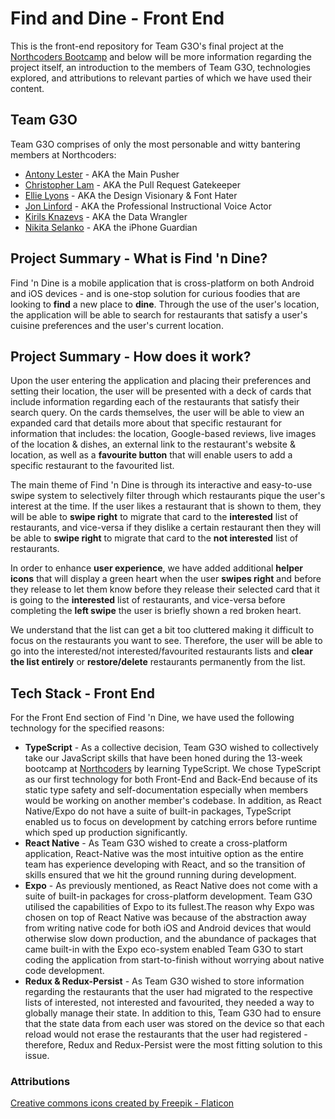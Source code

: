 # Find and Dine - Front End
This is the front-end repository for Team G3O's final project at the [Northcoders Bootcamp](https://northcoders.com) and below will be more information regarding the project itself, an introduction to the members of Team G3O, technologies explored, and attributions to relevant parties of which we have used their content.

## Team G3O
Team G3O comprises of only the most personable and witty bantering members at Northcoders:
* [Antony Lester](https://www.linkedin.com/in/antony-lester/) - AKA the Main Pusher
* [Christopher Lam](https://www.linkedin.com/in/christopher-lam-792b90161/) - AKA the Pull Request Gatekeeper
* [Ellie Lyons](https://www.linkedin.com/in/ellie-lyons-644302258/) - AKA the Design Visionary & Font Hater
* [Jon Linford](https://www.linkedin.com/in/jon-linford-103427255/) - AKA the Professional Instructional Voice Actor
* [Kirils Knazevs](https://www.linkedin.com/in/kirils-knazevs-4b4338258/) - AKA the Data Wrangler
* [Nikita Selanko](https://www.linkedin.com/in/nikitaselanko/) - AKA the iPhone Guardian

## Project Summary - What is Find 'n Dine?
Find 'n Dine is a mobile application that is cross-platform on both Android and iOS devices - and is one-stop solution for curious foodies that are looking to **find** a new place to **dine**. Through the use of the user's location, the application will be able to search for restaurants that satisfy a user's cuisine preferences and the user's current location. 

## Project Summary - How does it work?
Upon the user entering the application and placing their preferences and setting their location, the user will be presented with a deck of cards that include information regarding each of the restaurants that satisfy their search query. On the cards themselves, the user will be able to view an expanded card that details more about that specific restaurant for information that includes: the location, Google-based reviews, live images of the location & dishes, an external link to the restaurant's website & location, as well as a **favourite button** that will enable users to add a specific restaurant to the favourited list.

The main theme of Find 'n Dine is through its interactive and easy-to-use swipe system to selectively filter through which restaurants pique the user's interest at the time. If the user likes a restaurant that is shown to them, they will be able to **swipe right** to migrate that card to the **interested** list of restaurants, and vice-versa if they dislike a certain restaurant then they will be able to **swipe right** to migrate that card to the **not interested** list of restaurants.

In order to enhance **user experience**, we have added additional **helper icons** that will display a green heart when the user **swipes right** and before they release to let them know before they release their selected card that it is going to the **interested** list of restaurants, and vice-versa before completing the **left swipe** the user is briefly shown a red broken heart.

We understand that the list can get a bit too cluttered making it difficult to focus on the restaurants you want to see. Therefore, the user will be able to go into the interested/not interested/favourited restaurants lists and **clear the list entirely** or **restore/delete** restaurants permanently from the list.

## Tech Stack - Front End
For the Front End section of Find 'n Dine, we have used the following technology for the specified reasons:
* **TypeScript** - As a collective decision, Team G3O wished to collectively take our JavaScript skills that have been honed during the 13-week bootcamp at [Northcoders](https://northcoders.com) by learning TypeScript. We chose TypeScript as our first technology for both Front-End and Back-End because of its static type safety and self-documentation especially when members would be working on another member's codebase. In addition, as React Native/Expo do not have a suite of built-in packages, TypeScript enabled us to focus on development by catching errors before runtime which sped up production significantly.
* **React Native** - As Team G3O wished to create a cross-platform application, React-Native was the most intuitive option as the entire team has experience developing with React, and so the transition of skills ensured that we hit the ground running during development.
* **Expo** - As previously mentioned, as React Native does not come with a suite of built-in packages for cross-platform development. Team G3O utilised the capabilities of Expo to its fullest.The reason why Expo was chosen on top of React Native was because of the abstraction away from writing native code for both iOS and Android devices that would otherwise slow down production, and the abundance of packages that came built-in with the Expo eco-system enabled Team G3O to start coding the application from start-to-finish without worrying about native code development. 
* **Redux & Redux-Persist** - As Team G3O wished to store information regarding the restaurants that the user had migrated to the respective lists of interested, not interested and favourited, they needed a way to globally manage their state. In addition to this, Team G3O had to ensure that the state data from each user was stored on the device so that each reload would not erase the restaurants that the user had registered - therefore, Redux and Redux-Persist were the most fitting solution to this issue.


### Attributions
<a href="https://www.flaticon.com/free-icons/creative-commons" title="creative commons icons">Creative commons icons created by Freepik - Flaticon</a>
